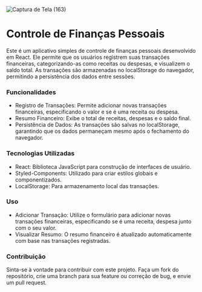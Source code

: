![Captura de Tela (163)](https://github.com/giordanosousa/ControleFinanceiro/assets/135980427/b566a71e-d11f-440e-abaf-63a98dcdfd24)

<h1>Controle de Finanças Pessoais</h1>

<p>Este é um aplicativo simples de controle de finanças pessoais desenvolvido em React. Ele permite que os usuários registrem suas transações financeiras, categorizando-as como receitas ou despesas, e visualizem o saldo total. As transações são armazenadas no localStorage do navegador, permitindo a persistência dos dados entre sessões.</p>

<h3>Funcionalidades</h3>

- Registro de Transações: Permite adicionar novas transações financeiras, especificando o valor e se é uma receita ou despesa.
- Resumo Financeiro: Exibe o total de receitas, despesas e o saldo final.
- Persistência de Dados: As transações são salvas no localStorage, garantindo que os dados permaneçam mesmo após o fechamento do navegador.

<h3>Tecnologias Utilizadas</h3>

- React: Biblioteca JavaScript para construção de interfaces de usuário.
- Styled-Components: Utilizado para criar estilos globais e componentizados.
- LocalStorage: Para armazenamento local das transações.

<h3>Uso</h3>

- Adicionar Transação: Utilize o formulário para adicionar novas transações financeiras, especificando se é uma receita, despesa junto com o seu valor.
- Visualizar Resumo: O resumo financeiro é atualizado automaticamente com base nas transações registradas.

<h3>Contribuição</h3>

<p>Sinta-se à vontade para contribuir com este projeto. Faça um fork do repositório, crie uma branch para sua feature ou correção de bug, e envie um pull request.</p>
